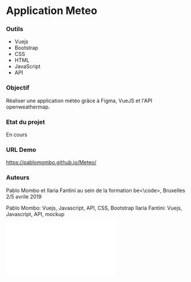 # Application Meteo

### Outils

- Vuejs
- Bootstrap
- CSS
- HTML
- JavaScript
- API

### Objectif

Réaliser une application météo grâce à Figma, VueJS et l'API openweathermap.

### Etat du projet

En cours

### URL Demo

https://pablomombo.github.io/Meteo/

### Auteurs
Pablo Mombo et Ilaria Fantini au sein de la formation  be<\code>, Bruxelles 2/5 avrile 2019

Pablo Mombo: Vuejs, Javascript, API, CSS, Bootstrap
Ilaria Fantini: Vuejs, Javascript, API, mockup

![Screenshot](appmeteo.pdf)

